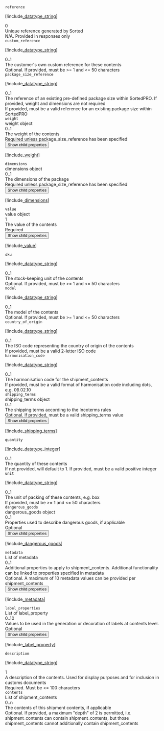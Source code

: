 <div class="property">
    <div class="name"><code>reference</code></div>
    <div class="type">

[!include[_datatype_string](_datatype_string.md)]
</div>
    <div class="occurs">0</div>
    <div class="description">Unique reference generated by Sorted</div>
    <div class="validation">N/A. Provided in responses only</div>
</div>
<div class="property">
    <div class="name"><code>custom_reference</code></div>
    <div class="type">

[!include[_datatype_string](_datatype_string.md)]
</div>
    <div class="occurs">0..1</div>
    <div class="description">The customer's own custom reference for these contents</div>
    <div class="validation">Optional. If provided, must be &gt;= 1 and &lt;= 50 characters</div>
</div>
<div class="property">
    <div class="name"><code>package_size_reference</code></div>
    <div class="type">

[!include[_datatype_string](_datatype_string.md)]
</div>
    <div class="occurs">0..1</div>
    <div class="description">The reference of an existing pre-defined package size within SortedPRO. If provided, weight and dimensions are not required</div>
    <div class="validation">If provided, must be a valid reference for an existing package size within SortedPRO</div>
</div>
<div class="property">
    <div class="name"><code>weight</code></div>
    <div class="type">weight object</div>
    <div class="occurs">0..1</div>
    <div class="description">The weight of the contents</div>
    <div class="validation">Required unless package_size_reference has been specified</div> 
    <div class="dropdown"> 
        <button onclick="dropFunction(this)">Show child properties</button>
        <div class="dropdown-content">

[!include[_weight](_weight.md)]
</div>
    </div>              
</div>
<div class="property">
    <div class="name"><code>dimensions</code></div>
    <div class="type">dimensions object</div>
    <div class="occurs">0..1</div>
    <div class="description">The dimensions of the package</div>
    <div class="validation">Required unless package_size_reference has been specified</div> 
    <div class="dropdown"> 
        <button onclick="dropFunction(this)">Show child properties</button>
        <div class="dropdown-content">

[!include[_dimensions](_dimensions.md)]
</div>
    </div>              
</div>
<div class="property">
    <div class="name"><code>value</code></div>
    <div class="type">value object</div>
    <div class="occurs">1</div>
    <div class="description">The value of the contents</div>
    <div class="validation">Required</div> 
    <div class="dropdown"> 
        <button onclick="dropFunction(this)">Show child properties</button>
        <div class="dropdown-content">

[!include[_value](_value.md)]
</div>
    </div>              
</div>
<div class="property">
    <div class="name"><code>sku</code></div>
    <div class="type">

[!include[_datatype_string](_datatype_string.md)]
</div>
    <div class="occurs">0..1</div>
    <div class="description">The stock-keeping unit of the contents</div>
    <div class="validation">Optional. If provided, must be &gt;= 1 and &lt;= 50 characters</div>
</div>
<div class="property">
    <div class="name"><code>model</code></div>
    <div class="type">

[!include[_datatype_string](_datatype_string.md)]
</div>
    <div class="occurs">0..1</div>
    <div class="description">The model of the contents</div>
    <div class="validation">Optional. If provided, must be &gt;= 1 and &lt;= 50 characters</div>
</div>
<div class="property">
    <div class="name"><code>country_of_origin</code></div>
    <div class="type">

[!include[_datatype_string](_datatype_string.md)]
</div>
    <div class="occurs">0..1</div>
    <div class="description">The ISO code representing the country of origin of the contents</div>
    <div class="validation">If provided, must be a valid 2-letter ISO code</div>
</div>
<div class="property">
    <div class="name"><code>harmonisation_code</code></div>
    <div class="type">

[!include[_datatype_string](_datatype_string.md)]
</div>
    <div class="occurs">0..1</div>
    <div class="description">The harmonisation code for the shipment_contents</div>
    <div class="validation">If provided, must be a valid format of harmonisation code including dots, e.g. 09.02.10</div>
</div>
<div class="property">
    <div class="name"><code>shipping_terms</code></div>
    <div class="type">shipping_terms object</div>
    <div class="occurs">0..1</div>
    <div class="description">The shipping terms according to the Incoterms rules</div>
    <div class="validation">Optional. If provided, must be a valid shipping_terms value</div> 
    <div class="dropdown"> 
        <button onclick="dropFunction(this)">Show child properties</button>
        <div class="dropdown-content">

[!include[_shipping_terms](_shipping_terms.md)]
</div>
    </div>              
</div>
<div class="property">
    <div class="name"><code>quantity</code></div>
    <div class="type">

[!include[_datatype_integer](_datatype_integer.md)]
</div>
    <div class="occurs">0..1</div>
    <div class="description">The quantity of these contents</div>
    <div class="validation">If not provided, will default to 1. If provided, must be a valid positive integer</div>
</div>
<div class="property">
    <div class="name"><code>unit</code></div>
    <div class="type">

[!include[_datatype_string](_datatype_string.md)]
</div>
    <div class="occurs">0..1</div>
    <div class="description">The unit of packing of these contents, e.g. box</div>
    <div class="validation">If provided, must be &gt;= 1 and &lt;= 50 characters</div>
</div>
<div class="property">
    <div class="name"><code>dangerous_goods</code></div>
    <div class="type">dangerous_goods object</div>
    <div class="occurs">0..1</div>
    <div class="description">Properties used to describe dangerous goods, if applicable</div>
    <div class="validation">Optional</div> 
    <div class="dropdown"> 
        <button onclick="dropFunction(this)">Show child properties</button>
        <div class="dropdown-content">

[!include[_dangerous_goods](_dangerous_goods.md)]
</div>
    </div>              
</div>
<div class="property">
    <div class="name"><code>metadata</code></div>
    <div class="type">List of metadata</div>
    <div class="occurs">0..1</div>
    <div class="description">Additional properties to apply to shipment_contents. Additional functionality can be linked to properties specified in metadata</div>
    <div class="validation">Optional. A maximum of 10 metadata values can be provided per shipment_contents</div> 
    <div class="dropdown"> 
        <button onclick="dropFunction(this)">Show child properties</button>
        <div class="dropdown-content">

[!include[_metadata](_metadata.md)]
</div>
    </div>              
</div>
<div class="property">
    <div class="name"><code>label_properties</code></div>
    <div class="type">List of label_property</div>
    <div class="occurs">0..10</div>
    <div class="description">Values to be used in the generation or decoration of labels at contents level.	</div>
    <div class="validation">Optional</div> 
    <div class="dropdown"> 
        <button onclick="dropFunction(this)">Show child properties</button>
        <div class="dropdown-content">

[!include[_label_property](_label_property.md)]
</div>
    </div>              
</div>
<div class="property">
    <div class="name"><code>description</code></div>
    <div class="type">

[!include[_datatype_string](_datatype_string.md)]
</div>
    <div class="occurs">1</div>
    <div class="description">A description of the contents. Used for display purposes and for inclusion in customs documents</div>
    <div class="validation">Required. Must be &lt;= 100 characters</div>
</div>
<div class="property">
    <div class="name"><code>contents</code></div>
    <div class="type">List of shipment_contents</div>
    <div class="occurs">0..n</div>
    <div class="description">The contents of this shipment contents, if applicable</div>
    <div class="validation">Optional. If provided, a maximum "depth" of 2 is permitted, i.e. shipment_contents can contain shipment_contents, but those shipment_contents cannot additionally contain shipment_contents</div>
</div>